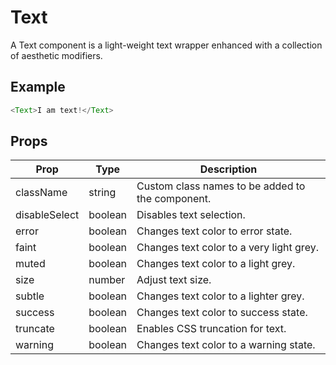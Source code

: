# Text

A Text component is a light-weight text wrapper enhanced with a collection of aesthetic modifiers.

## Example

```js
<Text>I am text!</Text>
```


## Props

| Prop | Type | Description |
| --- | --- | --- |
| className | string | Custom class names to be added to the component. |
| disableSelect | boolean | Disables text selection. |
| error | boolean | Changes text color to error state. |
| faint  | boolean | Changes text color to a very light grey. |
| muted | boolean  | Changes text color to a light grey. |
| size | number | Adjust text size. |
| subtle | boolean | Changes text color to a lighter grey. |
| success | boolean | Changes text color to success state. |
| truncate | boolean | Enables CSS truncation for text. |
| warning | boolean | Changes text color to a warning state. |
